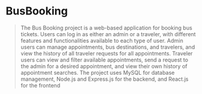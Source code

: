 # BusBooking
> The Bus Booking project is a web-based application for booking bus tickets. Users can log in as either an admin or a traveler, with different features and functionalities available to each type of user. Admin users can manage appointments, bus destinations, and travelers, and view the history of all traveler requests for all appointments.
> Traveler users can view and filter available appointments, send a request to the admin for a desired appointment, and view their own history of appointment searches. The project uses MySQL for database management, Node.js and Express.js for the backend, and React.js for the frontend
